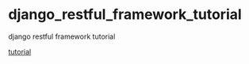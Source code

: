 # django_restful_framework_tutorial
django restful framework tutorial

[tutorial](http://www.django-rest-framework.org/tutorial)
